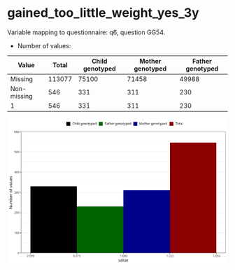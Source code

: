 # gained_too_little_weight_yes_3y
Variable mapping to questionnaire: q6, question GG54.
- Number of values:

| Value | Total | Child genotyped | Mother genotyped | Father genotyped |
| ----- | ----- | --------------- | ---------------- | ---------------- |
| Missing | 113077 | 75100 | 71458 | 49988 |
| Non-missing | 546 | 331 | 311 | 230 |
| 1 | 546 | 331 | 311 | 230 |



![](gained_too_little_weight_yes_3y_n.png)



